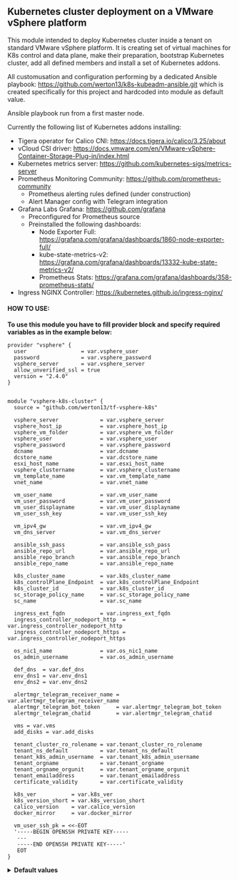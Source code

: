 ## Kubernetes cluster deployment on a VMware vSphere platform

This module intended to deploy Kubernetes cluster inside a tenant on standard VMware vSphere platform.
It is creating set of virtual machines for K8s control and data plane, make their preparation, bootstrap Kubernetes cluster, add all defined members and install a set of Kubernetes addons.

All customusation and configuration performing by a dedicated Ansible playbook: https://github.com/werton13/k8s-kubeadm-ansible.git which is created specifically for this project and hardcoded into module as default value.

Ansible playbook run from a first master node.

Currently the following list of Kubernetes addons installing:


  - Tigera operator for Calico CNI: https://docs.tigera.io/calico/3.25/about
  - vCloud CSI driver: https://docs.vmware.com/en/VMware-vSphere-Container-Storage-Plug-in/index.html
  - Kubernetes metrics server: https://github.com/kubernetes-sigs/metrics-server
  - Prometheus Monitoring Community: https://github.com/prometheus-community
    * Prometheus alerting rules defined (under construction)
    * Alert Manager config with Telegram integration
  - Grafana Labs Grafana: https://github.com/grafana
    * Preconfigured for Prometheus source
    * Preinstalled the following dashboards:
      + Node Exporter Full: https://grafana.com/grafana/dashboards/1860-node-exporter-full/
      + kube-state-metrics-v2: https://grafana.com/grafana/dashboards/13332-kube-state-metrics-v2/
      + Prometheus Stats: https://grafana.com/grafana/dashboards/358-prometheus-stats/
  - Ingress NGINX Controller:  https://kubernetes.github.io/ingress-nginx/


#### HOW TO USE:

<b>To use this module you have to fill provider block and specify required variables as in the example below:</b>


```hcl
provider "vsphere" {
  user                 = var.vsphere_user
  password             = var.vsphere_password
  vsphere_server       = var.vsphere_server
  allow_unverified_ssl = true
  version = "2.4.0"
}


module "vsphere-k8s-cluster" {
  source = "github.com/werton13/tf-vsphere-k8s"

  vsphere_server             = var.vsphere_server
  vsphere_host_ip            = var.vsphere_host_ip
  vsphere_vm_folder          = var.vsphere_vm_folder
  vsphere_user               = var.vsphere_user
  vsphere_password           = var.vsphere_password
  dcname                     = var.dcname
  dcstore_name               = var.dcstore_name
  esxi_host_name             = var.esxi_host_name
  vsphere_clustername        = var.vsphere_clustername
  vm_template_name           = var.vm_template_name
  vnet_name                  = var.vnet_name

  vm_user_name               = var.vm_user_name
  vm_user_password           = var.vm_user_password
  vm_user_displayname        = var.vm_user_displayname
  vm_user_ssh_key            = var.vm_user_ssh_key

  vm_ipv4_gw                 = var.vm_ipv4_gw
  vm_dns_server              = var.vm_dns_server

  ansible_ssh_pass           = var.ansible_ssh_pass
  ansible_repo_url           = var.ansible_repo_url
  ansible_repo_branch        = var.ansible_repo_branch
  ansible_repo_name          = var.ansible_repo_name

  k8s_cluster_name           = var.k8s_cluster_name
  k8s_controlPlane_Endpoint  = var.k8s_controlPlane_Endpoint
  k8s_cluster_id             = var.k8s_cluster_id
  sc_storage_policy_name     = var.sc_storage_policy_name
  sc_name                    = var.sc_name

  ingress_ext_fqdn           = var.ingress_ext_fqdn
  ingress_controller_nodeport_http  = var.ingress_controller_nodeport_http
  ingress_controller_nodeport_https = var.ingress_controller_nodeport_https

  os_nic1_name               = var.os_nic1_name
  os_admin_username          = var.os_admin_username
  
  def_dns  = var.def_dns
  env_dns1 = var.env_dns1
  env_dns2 = var.env_dns2

  alertmgr_telegram_receiver_name = var.alertmgr_telegram_receiver_name
  alertmgr_telegram_bot_token     = var.alertmgr_telegram_bot_token
  alertmgr_telegram_chatid        = var.alertmgr_telegram_chatid

  vms = var.vms
  add_disks = var.add_disks

  tenant_cluster_ro_rolename = var.tenant_cluster_ro_rolename
  tenant_ns_default          = var.tenant_ns_default
  tenant_k8s_admin_username  = var.tenant_k8s_admin_username
  tenant_orgname             = var.tenant_orgname
  tenant_orgname_orgunit     = var.tenant_orgname_orgunit
  tenant_emailaddress        = var.tenant_emailaddress
  certificate_validity       = var.certificate_validity
  
  k8s_ver           = var.k8s_ver  
  k8s_version_short = var.k8s_version_short
  calico_version    = var.calico_version
  docker_mirror     = var.docker_mirror 

  vm_user_ssh_pk = <<-EOT
  '-----BEGIN OPENSSH PRIVATE KEY-----
   ---
   -----END OPENSSH PRIVATE KEY-----'
   EOT
}

```
<details>
  <summary><b>Default values</b></summary>

```  
add_disks = {
          disk1 = {
            sizegb = "10"
            bus_num = "1"
            unit_num = "0"
            storage_profile = ""
            bus_type = "paravirtual" 
          }
          disk2 = {
            sizegb = "30"
            bus_num = "1"
            unit_num = "1"
            storage_profile = ""
            bus_type = "paravirtual"  
          }
}
docker_mirror     = "mirror.gcr.io"
ansible_repo_url  = "https://github.com/werton13/k8s-kubeadm-r2.git"
ansible_repo_name = "k8s-kubeadm-r2"
ansible_repo_branch = "dev"
ansible_playbook = "main.yaml"

os_admin_username = "kuberadm"

k8s_ver           = "1.28.6-1.1"
k8s_version_short = "1.28.6"
calico_version    = "v3.27.2"

k8s_service_subnet = "10.96.0.0/12"
k8s_pod_subnet     = "10.244.0.0/22"
calico_network_cidr_blocksize = "26"

```

</details>
